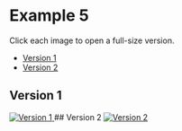 # Example 5
Click each image to open a full-size version.
 - [Version 1](#version-1)
 - [Version 2](#version-2)
## Version 1
<a href="https://raw.githubusercontent.com/scotentSD/scotentSD.github.io/master/Example%205/v1.png" target="_blank">
  <img src="https://raw.githubusercontent.com/scotentSD/scotentSD.github.io/master/Example%205/v1.png" alt="Version 1">
</a>
## Version 2
<a href="https://raw.githubusercontent.com/scotentSD/scotentSD.github.io/master/Example%205/v2.png" target="_blank">
  <img src="https://raw.githubusercontent.com/scotentSD/scotentSD.github.io/master/Example%205/v2.png" alt="Version 2">
</a>

